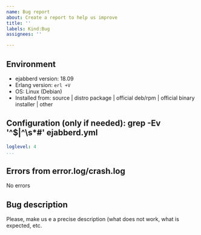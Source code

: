 ```yaml
---
name: Bug report
about: Create a report to help us improve
title: ''
labels: Kind:Bug
assignees: ''

---
```


## Environment

- ejabberd version: 18.09
- Erlang version: `erl +V`
- OS: Linux (Debian)
- Installed from: source | distro package | official deb/rpm | official binary installer | other

## Configuration (only if needed): grep -Ev '^$|^\s*#' ejabberd.yml

```yaml
loglevel: 4
...
```

## Errors from error.log/crash.log

No errors

## Bug description

Please, make us e a precise description (what does not work, what is expected, etc.
